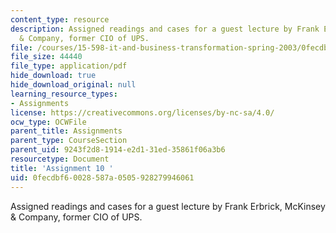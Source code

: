 ```yaml
---
content_type: resource
description: Assigned readings and cases for a guest lecture by Frank Erbrick, McKinsey
  & Company, former CIO of UPS.
file: /courses/15-598-it-and-business-transformation-spring-2003/0fecdbf60028587a0505928279946061_assignment9.pdf
file_size: 44440
file_type: application/pdf
hide_download: true
hide_download_original: null
learning_resource_types:
- Assignments
license: https://creativecommons.org/licenses/by-nc-sa/4.0/
ocw_type: OCWFile
parent_title: Assignments
parent_type: CourseSection
parent_uid: 9243f2d8-1914-e2d1-31ed-35861f06a3b6
resourcetype: Document
title: 'Assignment 10 '
uid: 0fecdbf6-0028-587a-0505-928279946061
---
```

Assigned readings and cases for a guest lecture by Frank Erbrick, McKinsey & Company, former CIO of UPS.